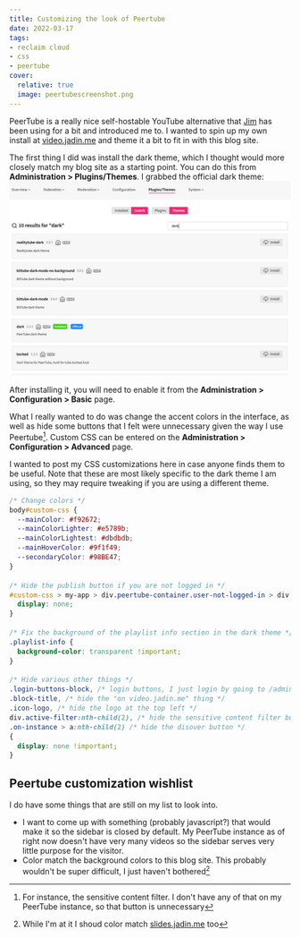 ```yaml
---
title: Customizing the look of Peertube
date: 2022-03-17
tags:
- reclaim cloud
- css
- peertube
cover:
  relative: true
  image: peertubescreenshot.png
---
```


PeerTube is a really nice self-hostable YouTube alternative that [Jim](https://bavatuesdays.com) has been using for a bit and introduced me to. I wanted to spin up my own install at [video.jadin.me](https://video.jadin.me) and theme it a bit to fit in with this blog site. 

The first thing I did was install the dark theme, which I thought would more closely match my blog site as a starting point. You can do this from **Administration > Plugins/Themes**. I grabbed the official dark theme:
![screenshot of themes in the peertube admin interface](peertubethemes.png)

After installing it, you will need to enable it from the **Administration > Configuration > Basic** page. 

What I really wanted to do was change the accent colors in the interface, as well as hide some buttons that I felt were unnecessary given the way I use Peertube[^1]. Custom CSS can be entered on the **Administration > Configuration > Advanced** page.

I wanted to post my CSS customizations here in case anyone finds them to be useful. Note that these are most likely  specific to the dark theme I am using, so they may require tweaking if you are using a different theme. 

```css
/* Change colors */
body#custom-css {
  --mainColor: #f92672;
  --mainColorLighter: #e5789b;
  --mainColorLightest: #dbdbdb;
  --mainHoverColor: #9f1f49;
  --secondaryColor: #98BE47;
}

/* Hide the publish button if you are not logged in */
#custom-css > my-app > div.peertube-container.user-not-logged-in > div.header > div.header-right > my-header > a {
  display: none;
}

/* Fix the background of the playlist info section in the dark theme */
.playlist-info {
  background-color: transparent !important;
}

/* Hide various other things */
.login-buttons-block, /* login buttons, I just login by going to /admin */
.block-title, /* hide the "on video.jadin.me" thing */
.icon-logo, /* hide the logo at the top left */
div.active-filter:nth-child(2), /* hide the sensitive content filter button*/
.on-instance > a:nth-child(2) /* hide the disover button */
{
  display: none !important;
}
```

## Peertube customization wishlist
I do have some things that are still on my list to look into. 
- I want to come up with something (probably javascript?) that would make it so the sidebar is closed by default. My PeerTube instance as of right now doesn't have very many videos so the sidebar serves very little purpose for the visitor.
- Color match the background colors to this blog site. This probably wouldn't be super difficult, I just haven't bothered[^2]

[^1]: For instance, the sensitive content filter. I don't have any of that on my PeerTube instance, so that button is unnecessary

[^2]: While I'm at it I shoud color match [slides.jadin.me](https://slides.jadin.me) too